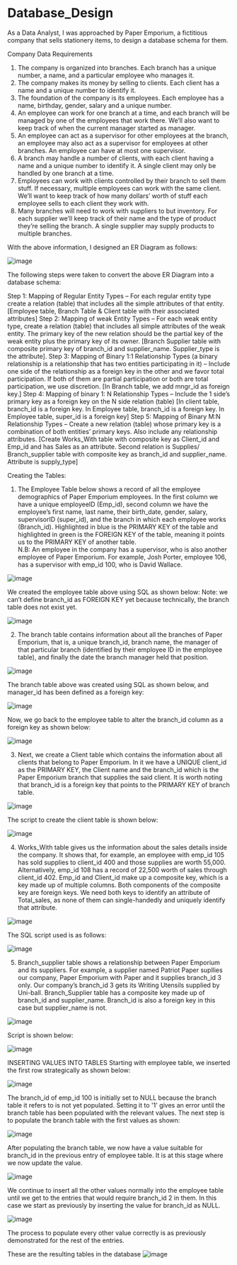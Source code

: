 # Database_Design

As a Data Analyst, I was approached by Paper Emporium, a fictitious company that sells stationery items, to design a database schema for them. 

Company Data Requirements
1.	The company is organized into branches. Each branch has a unique number, a name, and a particular employee who manages it.
2.	The company makes its money by selling to clients. Each client has a name and a unique number to identify it.
3.	The foundation of the company is its employees. Each employee has a name, birthday, gender, salary and a unique number.
4.	An employee can work for one branch at a time, and each branch will be managed by one of the employees that work there. We’ll also want to keep track of when the current manager started as manager.
5.	An employee can act as a supervisor for other employees at the branch, an employee may also act as a supervisor for employees at other branches. An employee can have at most one supervisor.
6.	A branch may handle a number of clients, with each client having a name and a unique number to identify it. A single client may only be handled by one branch at a time.
7.	Employees can work with clients controlled by their branch to sell them stuff. If necessary, multiple employees can work with the same client. We’ll want to keep track of how many dollars’ worth of stuff each employee sells to each client they work with.
8.	Many branches will need to work with suppliers to but inventory. For each supplier we’ll keep track of their name and the type of product they’re selling the branch. A single supplier may supply products to multiple branches.

With the above information, I designed an ER Diagram as follows:

![image](https://github.com/rmakhoebe/Database_Design/assets/97227644/c86028d3-6df8-404f-ac77-21e615b8e52b)

The following steps were taken to convert the above ER Diagram into a database schema:

Step 1: Mapping of Regular Entity Types – For each regular entity type create a relation (table) that includes all the simple attributes of that entity. [Employee table, Branch Table & Client table with their associated attributes]
Step 2: Mapping of weak Entity Types – For each weak entity type, create a relation (table) that includes all simple attributes of the weak entity. The primary key of the new relation should be the partial key of the weak entity plus the primary key of its owner. [Branch Supplier table with composite primary key of branch_id and supplier_name. Supplier_type is the attribute].
Step 3: Mapping of Binary 1:1 Relationship Types (a binary relationship is a relationship that has two entities participating in it) – Include one side of the relationship as a foreign key in the other and we favor total participation. If both of them are partial participation or both are total participation, we use discretion. [In Branch table, we add mngr_id as foreign key.]
Step 4: Mapping of binary 1: N Relationship Types – Include the 1 side’s primary key as a foreign key on the N side relation (table) [In client table, branch_id is a foreign key. In Employee table, branch_id is a foreign key. In Employee table, super_id is a foreign key]
Step 5: Mapping of Binary M:N Relationship Types – Create a new relation (table) whose primary key is a combination of both entities’ primary keys. Also include any relationship attributes. [Create Works_With table with composite key as Client_id and Emp_id and has Sales as an attribute. Second relation is Supplies/ Branch_supplier table with composite key as branch_id and supplier_name. Attribute is supply_type]


Creating the Tables:
1.	The Employee Table below shows a record of all the employee demographics of Paper Emporium employees. In the first column we have a unique employeeID (Emp_id), second column we have the employee’s first name, last name, their birth_date, gender, salary, supervisorID (super_id), and the branch in which each employee works (Branch_id). Highlighted in blue is the PRIMARY KEY of the table and highlighted in green is the FOREIGN KEY of the table, meaning it points us to the PRIMARY KEY of another table.  
N.B: An employee in the company has a supervisor, who is also another employee of Paper Emporium. For example, Josh Porter, employee 106, has a supervisor with emp_id 100, who is David Wallace.

![image](https://github.com/rmakhoebe/Database_Design/assets/97227644/f6513480-39c6-4519-8726-cfb6f3d29114)


We created the employee table above using SQL as shown below:
Note: we can’t define branch_id as FOREIGN KEY yet because technically, the branch table does not exist yet.

![image](https://github.com/rmakhoebe/Database_Design/assets/97227644/95e2ce94-885a-4937-8175-45df3dd9ed7b)

2.	The branch table contains information about all the branches of Paper Emporium, that is, a unique branch_id, branch name, the manager of that particular branch (identified by their employee ID in the employee table), and finally the date the branch manager held that position.


![image](https://github.com/rmakhoebe/Database_Design/assets/97227644/14f10dd3-9141-4a1d-afcf-c24ed052a132)


The branch table above was created using SQL as shown below, and manager_id has been defined as a foreign key:

![image](https://github.com/rmakhoebe/Database_Design/assets/97227644/c991aa79-0270-4d34-b677-d96123c58ac3)

Now, we go back to the employee table to alter the branch_id column as a foreign key as shown below:

![image](https://github.com/rmakhoebe/Database_Design/assets/97227644/449cfbd0-6dc8-4208-983d-4f97f6a50e8d)


3.	Next, we create a Client table which contains the information about all clients that belong to Paper Emporium. In it we have a UNIQUE client_id as the PRIMARY KEY, the Client name and the branch_id which is the Paper Emporium branch that supplies the said client. It is worth noting that branch_id is a foreign key that points to the PRIMARY KEY of branch table.


![image](https://github.com/rmakhoebe/Database_Design/assets/97227644/e00190ee-0b94-4e30-9837-0c7a74d4cda5)

The script to create the client table is shown below:

![image](https://github.com/rmakhoebe/Database_Design/assets/97227644/80da63b1-d787-4a41-b231-d687c468d86f)



4.	Works_With table gives us the information about the sales details inside the company. It shows that, for example, an employee with emp_id 105 has sold supplies to client_id 400 and those supplies are worth 55,000. Alternatively, emp_id 108 has a record of 22,500 worth of sales through client_id 402. Emp_id and Client_id make up a composite key, which is a key made up of multiple columns. Both components of the composite key are foreign keys. We need both keys to identify an attribute of Total_sales, as none of them can single-handedly and uniquely identify that attribute.

![image](https://github.com/rmakhoebe/Database_Design/assets/97227644/33af0b41-5f72-4b94-8ae2-6a63cf543dc9)

The SQL script used is as follows:

![image](https://github.com/rmakhoebe/Database_Design/assets/97227644/30a11e75-82fc-42cb-9c34-3ad8881e7854)


5.	Branch_supplier table shows a relationship between Paper Emporium and its suppliers. For example, a supplier named Patriot Paper supllies our company, Paper Emporium with Paper and it supplies branch_id 3 only. Our company’s branch_id 3 gets its Writing Utensils supplied by Uni-ball. Branch_Supplier table has a composite key made up of branch_id and supplier_name. Branch_id is also a foreign key in this case but supplier_name is not.

![image](https://github.com/rmakhoebe/Database_Design/assets/97227644/0b355b6e-d797-464e-89f3-e5dbd025e6a2)

Script is shown below:

![image](https://github.com/rmakhoebe/Database_Design/assets/97227644/daa4f652-e1ab-4e9a-b6d7-d8c3216f9d6e)

INSERTING VALUES INTO TABLES
Starting with employee table, we inserted the first row strategically as shown below:

![image](https://github.com/rmakhoebe/Database_Design/assets/97227644/b61ac78e-0281-4956-812f-c9f401bf4d81)

The branch_id of emp_id 100 is initially set to NULL because the branch table it refers to is not yet populated. Setting it to '1' gives an error until the branch table has been populated with the relevant values. 
The next step is to populate the branch table with the first values as shown:

![image](https://github.com/rmakhoebe/Database_Design/assets/97227644/08ba2d27-70c3-48be-9b94-8989eeb3f4ef)

After populating the branch table, we now have a value suitable for branch_id in the previous entry of employee table. It is at this stage where we now update the value.

![image](https://github.com/rmakhoebe/Database_Design/assets/97227644/06cd3a65-40bf-4888-8e9c-06b04e1e2224)

We continue to insert all the other values normally into the employee table until we get to the entries that would require branch_id 2 in them. In this case we start as previously by inserting the value for branch_id as NULL.

![image](https://github.com/rmakhoebe/Database_Design/assets/97227644/bd632778-7910-46b1-b7a6-201ae30b345c)

The process to populate every other value correctly is as previously demonstrated for the rest of the entries.

These are the resulting tables in the database
![image](https://github.com/rmakhoebe/Database_Design/assets/97227644/941e27af-6010-458a-abcf-c5fa7627e3e3)












